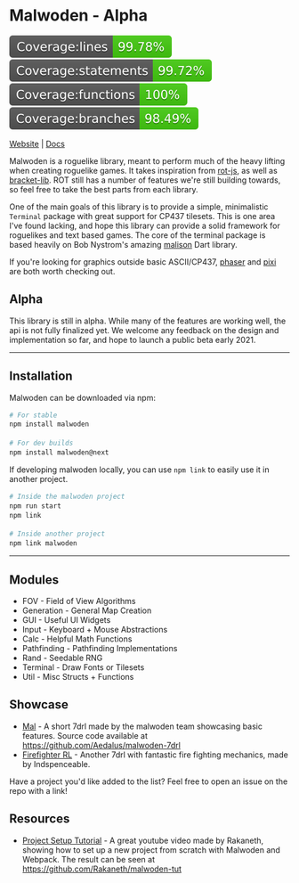 # Malwoden - Alpha

![alt text](./coverage/badge-lines.svg)
![alt text](./coverage/badge-statements.svg)
![alt text](./coverage/badge-functions.svg)
![alt text](./coverage/badge-branches.svg)

[Website](https://malwoden.com) | [Docs](https://docs.malwoden.com)

Malwoden is a roguelike library, meant to perform much of the heavy lifting when creating roguelike games. It takes inspiration from [rot-js](https://ondras.github.io/rot.js/hp), as well as [bracket-lib](https://github.com/thebracket/bracket-lib). ROT still has a number of features we're still building towards, so feel free to take the best parts from each library.

One of the main goals of this library is to provide a simple, minimalistic `Terminal` package with great support for CP437 tilesets.
This is one area I've found lacking, and hope this library can provide a solid framework for roguelikes and text based games.
The core of the terminal package is based heavily on Bob Nystrom's amazing [malison](https://github.com/munificent/malison) Dart library.

If you're looking for graphics outside basic ASCII/CP437, [phaser](https://phaser.io/) and [pixi](https://www.pixijs.com/) are both worth checking out.

## Alpha

This library is still in alpha. While many of the features are working well, the api is not fully finalized yet. We welcome any feedback on the design and implementation so far, and hope to launch a public beta early 2021.

---

## Installation

Malwoden can be downloaded via npm:

```sh
# For stable
npm install malwoden

# For dev builds
npm install malwoden@next
```

If developing malwoden locally, you can use `npm link` to easily use it in another project.

```sh
# Inside the malwoden project
npm run start
npm link

# Inside another project
npm link malwoden
```

---

## Modules

- FOV - Field of View Algorithms
- Generation - General Map Creation
- GUI - Useful UI Widgets
- Input - Keyboard + Mouse Abstractions
- Calc - Helpful Math Functions
- Pathfinding - Pathfinding Implementations
- Rand - Seedable RNG
- Terminal - Draw Fonts or Tilesets
- Util - Misc Structs + Functions


## Showcase

- [Mal](https://aedalus.itch.io/malwoden-7drl) - A short 7drl made by the malwoden team showcasing basic features. Source code available at https://github.com/Aedalus/malwoden-7drl
- [Firefighter RL](http://indspenceable.com/7drl-2021/) - Another 7drl with fantastic fire fighting mechanics, made by Indspenceable.

Have a project you'd like added to the list? Feel free to open an issue on the repo with a link!

## Resources

- [Project Setup Tutorial](https://www.youtube.com/watch?v=bN2bI7AlxG0) - A great youtube video made by Rakaneth, showing how to set up a new project from scratch with Malwoden and Webpack. The result can be seen at https://github.com/Rakaneth/malwoden-tut